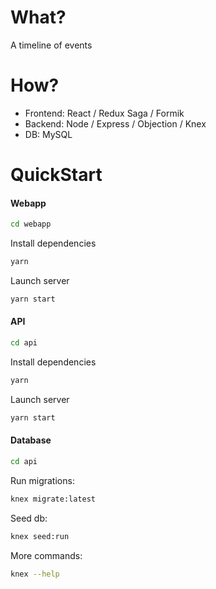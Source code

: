 # What?
A timeline of events

# How?
- Frontend: React / Redux Saga / Formik
- Backend: Node / Express / Objection / Knex
- DB: MySQL

# QuickStart
#### Webapp
```sh
cd webapp
```
Install dependencies
```sh
yarn
```

Launch server
```sh
yarn start
```

#### API 
```sh
cd api
```
Install dependencies
```sh
yarn
```
Launch server
```sh
yarn start
```

#### Database 
```sh
cd api
```
Run migrations:
```sh
knex migrate:latest  
```

Seed db:
```sh
knex seed:run  
```

More commands:
```sh
knex --help
```
